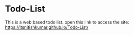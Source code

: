 # Todo-List
This is a web based todo list.
open this link to access the site:
https://itsnitishkumar.github.io/Todo-List/
